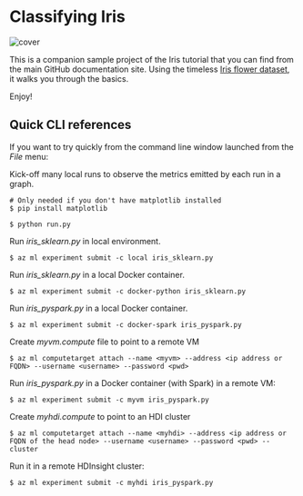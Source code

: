 # Classifying Iris

![cover](./images/cover.png)

This is a companion sample project of the Iris tutorial that you can find from the main GitHub documentation site. Using the timeless [Iris flower dataset](https://en.wikipedia.org/wiki/Iris_flower_data_set), it walks you through the basics. 

Enjoy!

## Quick CLI references
If you want to try quickly from the command line window launched from the _File_ menu:

Kick-off many local runs to observe the metrics emitted by each run in a graph.
```
# Only needed if you don't have matplotlib installed
$ pip install matplotlib

$ python run.py
```

Run _iris_sklearn.py_ in local environment.
```
$ az ml experiment submit -c local iris_sklearn.py
```

Run _iris_sklearn.py_ in a local Docker container.
```
$ az ml experiment submit -c docker-python iris_sklearn.py
```

Run _iris_pyspark.py_ in a local Docker container.
```
$ az ml experiment submit -c docker-spark iris_pyspark.py
```

Create _myvm.compute_ file to point to a remote VM
```
$ az ml computetarget attach --name <myvm> --address <ip address or FQDN> --username <username> --password <pwd>
```

Run _iris_pyspark.py_ in a Docker container (with Spark) in a remote VM:
```
$ az ml experiment submit -c myvm iris_pyspark.py
```

Create _myhdi.compute_ to point to an HDI cluster
```
$ az ml computetarget attach --name <myhdi> --address <ip address or FQDN of the head node> --username <username> --password <pwd> --cluster
```

Run it in a remote HDInsight cluster:
```
$ az ml experiment submit -c myhdi iris_pyspark.py
```
